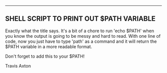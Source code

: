 ----------------------------------------
SHELL SCRIPT TO PRINT OUT $PATH VARIABLE
----------------------------------------

Exactly what the title says. It's a bit of a chore to run 'echo $PATH'
when you know the output is going to be messy and hard to read. With 
one line of code, now you just have to type 'path' as a command and it 
will return the $PATH variable in a more readable format.

Don't forget to add this to your $PATH! 

Travis Axton 
